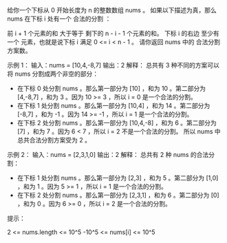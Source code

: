 给你一个下标从 0 开始长度为 n 的整数数组 nums 。
如果以下描述为真，那么 nums 在下标 i 处有一个 合法的分割 ：

前 i + 1 个元素的和 大于等于 剩下的 n - i - 1 个元素的和。
下标 i 的右边 至少有一个 元素，也就是说下标 i 满足 0 <= i < n - 1 。
请你返回 nums 中的 合法分割 方案数。

示例 1：
输入：nums = [10,4,-8,7]
输出：2
解释：
总共有 3 种不同的方案可以将 nums 分割成两个非空的部分：

- 在下标 0 处分割 nums 。那么第一部分为 [10] ，和为 10 。第二部分为 [4,-8,7] ，和为 3 。因为 10 >= 3 ，所以 i = 0 是一个合法的分割。
- 在下标 1 处分割 nums 。那么第一部分为 [10,4] ，和为 14 。第二部分为 [-8,7] ，和为 -1 。因为 14 >= -1 ，所以 i = 1 是一个合法的分割。
- 在下标 2 处分割 nums 。那么第一部分为 [10,4,-8] ，和为 6 。第二部分为 [7] ，和为 7 。因为 6 < 7 ，所以 i = 2 不是一个合法的分割。
  所以 nums 中总共合法分割方案受为 2 。

示例 2：
输入：nums = [2,3,1,0]
输出：2
解释：
总共有 2 种 nums 的合法分割：

- 在下标 1 处分割 nums 。那么第一部分为 [2,3] ，和为 5 。第二部分为 [1,0] ，和为 1 。因为 5 >= 1 ，所以 i = 1 是一个合法的分割。
- 在下标 2 处分割 nums 。那么第一部分为 [2,3,1] ，和为 6 。第二部分为 [0] ，和为 0 。因为 6 >= 0 ，所以 i = 2 是一个合法的分割。

提示：

2 <= nums.length <= 10^5
-10^5 <= nums[i] <= 10^5
